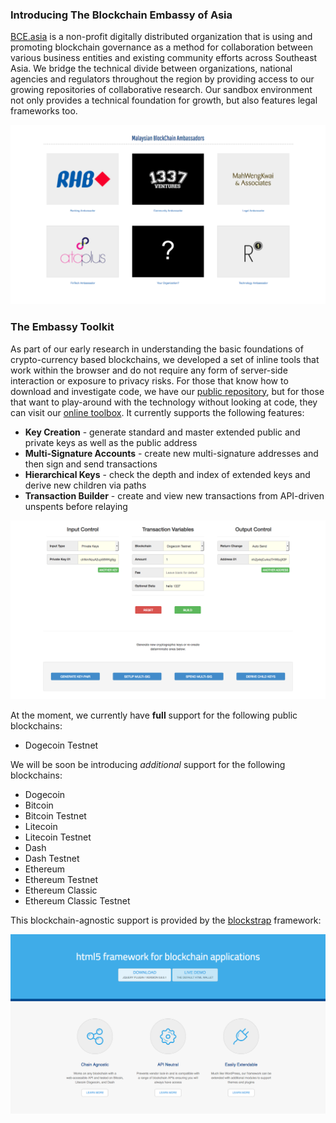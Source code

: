 ### Introducing The Blockchain Embassy of Asia

[BCE.asia](http://bce.asia) is a non-profit digitally distributed organization that is using and promoting blockchain governance as a method for collaboration between various business entities and existing community efforts across Southeast Asia. We bridge the technical divide between organizations, national agencies and regulators throughout the region by providing access to our growing repositories of collaborative research. Our sandbox environment not only provides a technical foundation for growth, but also features legal frameworks too.

[![BCE.asia](assets/img/docs/bce-malaysian-ambassadors.png)](http://bce.asia)

### The Embassy Toolkit

As part of our early research in understanding the basic foundations of crypto-currency based blockchains, we developed a set of inline tools that work within the browser and do not require any form of server-side interaction or exposure to privacy risks. For those that know how to download and investigate code, we have our [public repository](https://github.com/Neuroware-IO/toolbox), but for those that want to play-around with the technology without looking at code, they can visit our [online toolbox](http://bce.asia/toolbox/). It currently supports the following features:

* __Key Creation__ - generate standard and master extended public and private keys as well as the public address
* __Multi-Signature Accounts__ - create new multi-signature addresses and then sign and send transactions
* __Hierarchical Keys__ - check the depth and index of extended keys and derive new children via paths
* __Transaction Builder__ - create and view new transactions from API-driven unspents before relaying

[![BCE.asia/toolbox](assets/img/docs/screenshot.png)](http://bce.asia/toolbox/)

At the moment, we currently have __full__ support for the following public blockchains:

* Dogecoin Testnet

We will be soon be introducing _additional_ support for the following blockchains:

* Dogecoin
* Bitcoin
* Bitcoin Testnet
* Litecoin
* Litecoin Testnet
* Dash
* Dash Testnet
* Ethereum
* Ethereum Testnet
* Ethereum Classic
* Ethereum Classic Testnet

This blockchain-agnostic support is provided by the [blockstrap](http://blockstrap.com) framework:

[![blockstrap.com](assets/img/docs/blockstrap.png)](http://blockstrap.com)